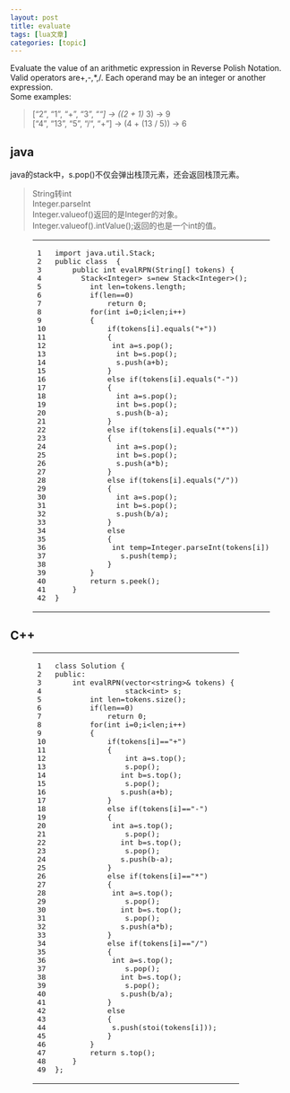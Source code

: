 ```yaml
---
layout: post
title: evaluate 
tags: [lua文章]
categories: [topic]
---
```

<p>Evaluate the value of an arithmetic expression in Reverse Polish Notation.<br/>Valid operators are+,-,*,/. Each operand may be an integer or another expression.<br/>Some examples:</p>
<blockquote>
<p> [“2”, “1”, “+”, “3”, “<em>“] -&gt; ((2 + 1) </em> 3) -&gt; 9<br/>  [“4”, “13”, “5”, “/“, “+”] -&gt; (4 + (13 / 5)) -&gt; 6</p>
</blockquote>
<h2 id="java"><a href="#java" class="headerlink" title="java"></a>java</h2><p>java的stack中，s.pop()不仅会弹出栈顶元素，还会返回栈顶元素。</p>
<blockquote>
<p>String转int<br/>Integer.parseInt<br/>Integer.valueof()返回的是Integer的对象。<br/>Integer.valueof().intValue();返回的也是一个int的值。</p>
</blockquote>
<figure class="highlight java"><table><tbody><tr><td class="gutter"><pre><span class="line">1</span><br/><span class="line">2</span><br/><span class="line">3</span><br/><span class="line">4</span><br/><span class="line">5</span><br/><span class="line">6</span><br/><span class="line">7</span><br/><span class="line">8</span><br/><span class="line">9</span><br/><span class="line">10</span><br/><span class="line">11</span><br/><span class="line">12</span><br/><span class="line">13</span><br/><span class="line">14</span><br/><span class="line">15</span><br/><span class="line">16</span><br/><span class="line">17</span><br/><span class="line">18</span><br/><span class="line">19</span><br/><span class="line">20</span><br/><span class="line">21</span><br/><span class="line">22</span><br/><span class="line">23</span><br/><span class="line">24</span><br/><span class="line">25</span><br/><span class="line">26</span><br/><span class="line">27</span><br/><span class="line">28</span><br/><span class="line">29</span><br/><span class="line">30</span><br/><span class="line">31</span><br/><span class="line">32</span><br/><span class="line">33</span><br/><span class="line">34</span><br/><span class="line">35</span><br/><span class="line">36</span><br/><span class="line">37</span><br/><span class="line">38</span><br/><span class="line">39</span><br/><span class="line">40</span><br/><span class="line">41</span><br/><span class="line">42</span><br/></pre></td><td class="code"><pre><span class="line"><span class="keyword">import</span> java.util.Stack;</span><br/><span class="line"><span class="keyword">public</span> <span class="class"><span class="keyword">class</span>  </span>{</span><br/><span class="line">    <span class="function"><span class="keyword">public</span> <span class="keyword">int</span> <span class="title">evalRPN</span><span class="params">(String[] tokens)</span> </span>{</span><br/><span class="line">      Stack&lt;Integer&gt; s=<span class="keyword">new</span> Stack&lt;Integer&gt;();</span><br/><span class="line">        <span class="keyword">int</span> len=tokens.length;</span><br/><span class="line">        <span class="keyword">if</span>(len==<span class="number">0</span>)</span><br/><span class="line">            <span class="keyword">return</span> <span class="number">0</span>;</span><br/><span class="line">        <span class="keyword">for</span>(<span class="keyword">int</span> i=<span class="number">0</span>;i&lt;len;i++)</span><br/><span class="line">        {</span><br/><span class="line">            <span class="keyword">if</span>(tokens[i].equals(<span class="string">&#34;+&#34;</span>))</span><br/><span class="line">            {</span><br/><span class="line">            	<span class="keyword">int</span> a=s.pop();</span><br/><span class="line">            	<span class="keyword">int</span> b=s.pop();</span><br/><span class="line">            	s.push(a+b);</span><br/><span class="line">            }</span><br/><span class="line">            <span class="keyword">else</span> <span class="keyword">if</span>(tokens[i].equals(<span class="string">&#34;-&#34;</span>))</span><br/><span class="line">            {</span><br/><span class="line">            	<span class="keyword">int</span> a=s.pop();</span><br/><span class="line">            	<span class="keyword">int</span> b=s.pop();</span><br/><span class="line">            	s.push(b-a);</span><br/><span class="line">            }</span><br/><span class="line">            <span class="keyword">else</span> <span class="keyword">if</span>(tokens[i].equals(<span class="string">&#34;*&#34;</span>))</span><br/><span class="line">            {</span><br/><span class="line">            	<span class="keyword">int</span> a=s.pop();</span><br/><span class="line">            	<span class="keyword">int</span> b=s.pop();</span><br/><span class="line">            	s.push(a*b);</span><br/><span class="line">            }</span><br/><span class="line">            <span class="keyword">else</span> <span class="keyword">if</span>(tokens[i].equals(<span class="string">&#34;/&#34;</span>))</span><br/><span class="line">            {</span><br/><span class="line">            	<span class="keyword">int</span> a=s.pop();</span><br/><span class="line">            	<span class="keyword">int</span> b=s.pop();</span><br/><span class="line">            	s.push(b/a);</span><br/><span class="line">            }</span><br/><span class="line">            <span class="keyword">else</span></span><br/><span class="line">            {</span><br/><span class="line">            	<span class="keyword">int</span> temp=Integer.parseInt(tokens[i]);</span><br/><span class="line">            	s.push(temp);</span><br/><span class="line">            }</span><br/><span class="line">        }</span><br/><span class="line">        <span class="keyword">return</span> s.peek();</span><br/><span class="line">	}</span><br/><span class="line">}</span><br/></pre></td></tr></tbody></table></figure>
<h2 id="C"><a href="#C" class="headerlink" title="C++"></a>C++</h2><figure class="highlight c++"><table><tbody><tr><td class="gutter"><pre><span class="line">1</span><br/><span class="line">2</span><br/><span class="line">3</span><br/><span class="line">4</span><br/><span class="line">5</span><br/><span class="line">6</span><br/><span class="line">7</span><br/><span class="line">8</span><br/><span class="line">9</span><br/><span class="line">10</span><br/><span class="line">11</span><br/><span class="line">12</span><br/><span class="line">13</span><br/><span class="line">14</span><br/><span class="line">15</span><br/><span class="line">16</span><br/><span class="line">17</span><br/><span class="line">18</span><br/><span class="line">19</span><br/><span class="line">20</span><br/><span class="line">21</span><br/><span class="line">22</span><br/><span class="line">23</span><br/><span class="line">24</span><br/><span class="line">25</span><br/><span class="line">26</span><br/><span class="line">27</span><br/><span class="line">28</span><br/><span class="line">29</span><br/><span class="line">30</span><br/><span class="line">31</span><br/><span class="line">32</span><br/><span class="line">33</span><br/><span class="line">34</span><br/><span class="line">35</span><br/><span class="line">36</span><br/><span class="line">37</span><br/><span class="line">38</span><br/><span class="line">39</span><br/><span class="line">40</span><br/><span class="line">41</span><br/><span class="line">42</span><br/><span class="line">43</span><br/><span class="line">44</span><br/><span class="line">45</span><br/><span class="line">46</span><br/><span class="line">47</span><br/><span class="line">48</span><br/><span class="line">49</span><br/></pre></td><td class="code"><pre><span class="line"><span class="keyword">class</span> Solution {</span><br/><span class="line"><span class="keyword">public</span>:</span><br/><span class="line">    <span class="function"><span class="keyword">int</span> <span class="title">evalRPN</span><span class="params">(<span class="built_in">vector</span>&lt;<span class="built_in">string</span>&gt;&amp; tokens)</span> </span>{</span><br/><span class="line">                <span class="built_in">stack</span>&lt;<span class="keyword">int</span>&gt; s;</span><br/><span class="line">        <span class="keyword">int</span> len=tokens.size();</span><br/><span class="line">        <span class="keyword">if</span>(len==<span class="number">0</span>)</span><br/><span class="line">            <span class="keyword">return</span> <span class="number">0</span>;</span><br/><span class="line">        <span class="keyword">for</span>(<span class="keyword">int</span> i=<span class="number">0</span>;i&lt;len;i++)</span><br/><span class="line">        {</span><br/><span class="line">            <span class="keyword">if</span>(tokens[i]==<span class="string">&#34;+&#34;</span>)</span><br/><span class="line">            {</span><br/><span class="line">            	<span class="keyword">int</span> a=s.top();</span><br/><span class="line">                s.pop();</span><br/><span class="line">            	<span class="keyword">int</span> b=s.top();</span><br/><span class="line">                s.pop();</span><br/><span class="line">            	s.push(a+b);</span><br/><span class="line">            }</span><br/><span class="line">            <span class="keyword">else</span> <span class="keyword">if</span>(tokens[i]==<span class="string">&#34;-&#34;</span>)</span><br/><span class="line">            {</span><br/><span class="line">            	<span class="keyword">int</span> a=s.top();</span><br/><span class="line">                s.pop();</span><br/><span class="line">            	<span class="keyword">int</span> b=s.top();</span><br/><span class="line">                s.pop();</span><br/><span class="line">            	s.push(b-a);</span><br/><span class="line">            }</span><br/><span class="line">            <span class="keyword">else</span> <span class="keyword">if</span>(tokens[i]==<span class="string">&#34;*&#34;</span>)</span><br/><span class="line">            {</span><br/><span class="line">            	<span class="keyword">int</span> a=s.top();</span><br/><span class="line">                s.pop();</span><br/><span class="line">            	<span class="keyword">int</span> b=s.top();</span><br/><span class="line">                s.pop();</span><br/><span class="line">            	s.push(a*b);</span><br/><span class="line">            }</span><br/><span class="line">            <span class="keyword">else</span> <span class="keyword">if</span>(tokens[i]==<span class="string">&#34;/&#34;</span>)</span><br/><span class="line">            {</span><br/><span class="line">            	<span class="keyword">int</span> a=s.top();</span><br/><span class="line">                s.pop();</span><br/><span class="line">            	<span class="keyword">int</span> b=s.top();</span><br/><span class="line">                s.pop();</span><br/><span class="line">            	s.push(b/a);</span><br/><span class="line">            }</span><br/><span class="line">            <span class="keyword">else</span></span><br/><span class="line">            {</span><br/><span class="line">            	s.push(stoi(tokens[i]));</span><br/><span class="line">            }</span><br/><span class="line">        }</span><br/><span class="line">        <span class="keyword">return</span> s.top();</span><br/><span class="line">    }</span><br/><span class="line">};</span><br/></pre></td></tr></tbody></table></figure>